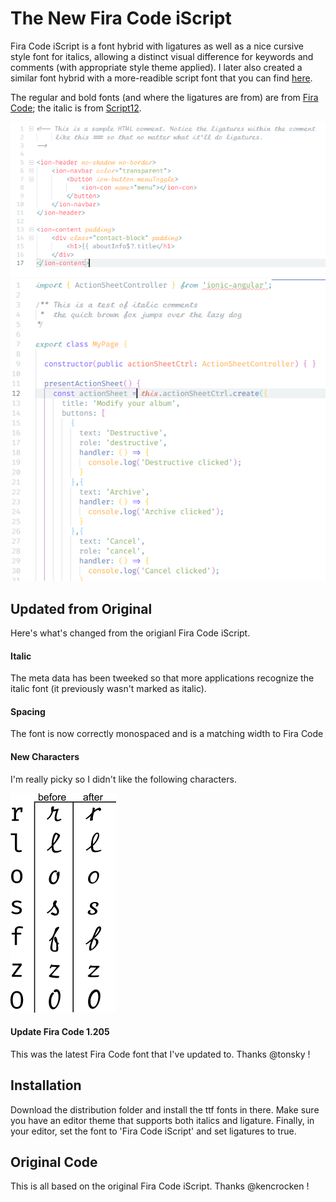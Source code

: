 # The New Fira Code iScript 
Fira Code iScript is a font hybrid with ligatures as well as a nice cursive style font for italics, allowing a distinct visual difference for keywords and comments (with appropriate style theme applied). I later also created a similar font hybrid with a more-readible script font that you can find [here](https://github.com/XMLDiva/FiraCodemScript).

The regular and bold fonts (and where the ligatures are from) are from [Fira Code](https://github.com/tonsky/FiraCode); the italic is from [Script12](https://www.myfontsfree.com/134618/script12pitchbt.htm).


![image](images/Code1.png)
![image](images/Code2.png)

## Updated from Original
Here's what's changed from the origianl Fira Code iScript.

#### Italic
The meta data has been tweeked so that more applications recognize the italic font (it previously wasn't marked as italic).

#### Spacing
The font is now correctly monospaced and is a matching width to Fira Code

#### New Characters
I'm really picky so I didn't like the following characters.

![image](images/Compare.png)


#### Update Fira Code 1.205
This was the latest Fira Code font that I've updated to. Thanks @tonsky !

## Installation
Download the distribution folder and install the ttf fonts in there. Make sure you have an editor theme that supports both italics and ligature. Finally, in your editor, set the font to 'Fira Code iScript' and set ligatures to true.

## Original Code
This is all based on the original Fira Code iScript. Thanks @kencrocken !
